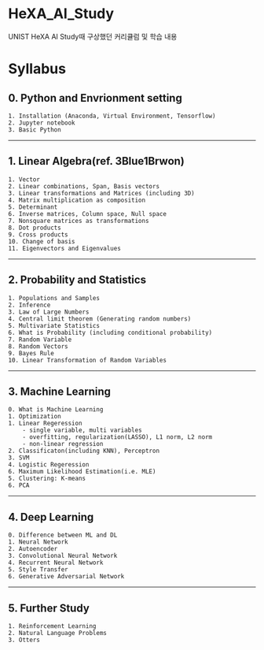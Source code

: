 # HeXA_AI_Study
UNIST HeXA AI Study때 구상했던 커리큘럼 및 학습 내용

# Syllabus

## 0. Python and Envrionment setting
    1. Installation (Anaconda, Virtual Environment, Tensorflow)
    2. Jupyter notebook
    3. Basic Python
***
## 1. Linear Algebra(ref. 3Blue1Brwon)
    1. Vector
    2. Linear combinations, Span, Basis vectors
    3. Linear transformations and Matrices (including 3D)
    4. Matrix multiplication as composition
    5. Determinant
    6. Inverse matrices, Column space, Null space
    7. Nonsquare matrices as transformations
    8. Dot products
    9. Cross products
    10. Change of basis
    11. Eigenvectors and Eigenvalues
***
## 2. Probability and Statistics
    1. Populations and Samples
    2. Inference
    3. Law of Large Numbers
    4. Central limit theorem (Generating random numbers)
    5. Multivariate Statistics
    6. What is Probability (including conditional probability)
    7. Random Variable
    8. Random Vectors
    9. Bayes Rule
    10. Linear Transformation of Random Variables
***
## 3. Machine Learning
    0. What is Machine Learning
    1. Optimization
    1. Linear Regeression
        - single variable, multi variables
        - overfitting, regularization(LASSO), L1 norm, L2 norm
        - non-linear regression
    2. Classificaton(including KNN), Perceptron
    3. SVM
    4. Logistic Regeression
    6. Maximum Likelihood Estimation(i.e. MLE)
    5. Clustering: K-means
    6. PCA
***
## 4. Deep Learning
    0. Difference between ML and DL
    1. Neural Network
    2. Autoencoder
    3. Convolutional Neural Network
    4. Recurrent Neural Network
    5. Style Transfer
    6. Generative Adversarial Network
***
## 5. Further Study
    1. Reinforcement Learning
    2. Natural Language Problems
    3. Otters
